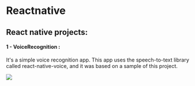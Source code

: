 # Reactnative
## React native projects:

#### 1 - VoiceRecognition : 

It's a simple voice recognition app. This app uses the speech-to-text library called react-native-voice, and it was based on a sample of this project. 

![](../master/voiceRecognition/src/img/proj1.png)



